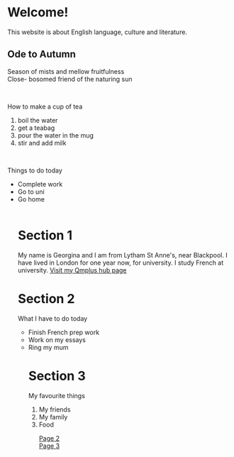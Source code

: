 <h1>Welcome!</h1>
<p>This website is about English language, culture and literature.</p>

<h2>Ode to Autumn</h2>
<body>
<p>
Season of mists and mellow fruitfulness<br>
Close- bosomed friend of the naturing sun <br>
</p>
<br>
<p>How to make a cup of tea</p>
<ol>
  <li>boil the water </li>
  <li>get a teabag </li>
  <li>pour the water in the mug</li>
  <li>stir and add milk</li>
</ol>
<br>
<p> Things to do today </p>
<ul>
  <li>Complete work</li>
  <li>Go to uni</li>
  <li>Go home</li>
  <br>
  
<p> <h1> Section 1 </h1> </p>
<p>  My name is Georgina and I am from Lytham St Anne's, near Blackpool. I have lived in London for one year now, for university. I study French at university. 
<a href="https://hub.qmplus.qmul.ac.uk/view/view.php?profile=georgina-hutt&page=sml5202-georgina" > Visit my Qmplus hub page </a> 
</p>

<p> <h1> Section 2 </h1>
What I have to do today
<ul>
  <li> Finish French prep work </li>
  <li> Work on my essays </li>
  <li> Ring my mum </li>
 
<p> <h1> Section 3 </h1>
 My favourite things 
<ol> 
 <li> My friends </li>
 <li> My family </li>
 <li> Food </li>

<p>
<a href="page2.html"> Page 2 </a> <br>
<a href="page3.html"> Page 3 </a>

  </p>
</body>
